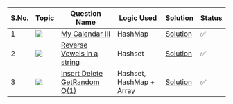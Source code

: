 S.No. | Topic | Question Name | Logic Used | Solution | Status |
------|---------------|------------|-------|------|------|
1 | ![](https://img.shields.io/badge/OrderedSet-f0772b?style=for-the-badge&logo=array&logoColor=black) | [My Calendar III](https://leetcode.com/problems/my-calendar-iii/) | HashMap | [Solution](https://github.com/himanshugupta09/LEETCODE_SOLUTIONS/blob/main/HashSet/my-calendar-iii.cpp) | ✅ |
2 | ![](https://img.shields.io/badge/OrderedSet-f0772b?style=for-the-badge&logo=array&logoColor=black) | [Reverse Vowels in a string](https://leetcode.com/problems/reverese-vowels-in-a-string/) | Hashset | [Solution](https://github.com/himanshugupta09/LEETCODE_SOLUTIONS/blob/main/HashSet/reverse-vowels-of-a-string.cpp) | ✅ |
3 | ![](https://img.shields.io/badge/Misc-f0772b?style=for-the-badge&logo=array&logoColor=black) | [ Insert Delete GetRandom O(1)](https://leetcode.com/problems/insert-delete-getrandom-o1/) | Hashset, HashMap + Array | [Solution](https://github.com/himanshugupta09/LEETCODE_SOLUTIONS/blob/main/HashSet/insert-delete-getrandom-o1.cpp) | ✅ |


